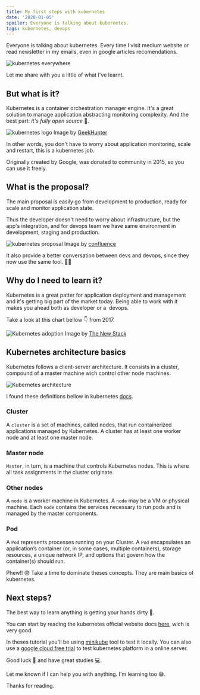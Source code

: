 ```yaml
---
title: My first steps with kubernetes
date: '2020-01-05'
spoiler: Everyone is talking about kubernetes.
tags: kubernetes, devops
---
```


Everyone is talking about kubernetes. Every time I visit<span class="notranslate">&nbsp;medium</span> website or read <span class="notranslate">newsletter</span> in my emails, even in google articles recomendations.

![kubernetes everywhere](https://firebasestorage.googleapis.com/v0/b/from-tatooine.appspot.com/o/nodevader-first-release%2F7J0MeuR.jpg?alt=media&token=2a8d3ea5-1da1-4e0d-8da7-f9e1d1f2dcaa)

Let me share with you a little of what I've learnt.

## But what is it?

Kubernetes is a container orchestration manager engine. It's a great solution to manage application abstracting monitoring complexity. And the best part: *it's fully open source* 👏.

![kubernetes logo](https://firebasestorage.googleapis.com/v0/b/from-tatooine.appspot.com/o/nodevader-first-release%2FrnZ4LLR.jpg?alt=media&token=a0dd27ea-88f4-47f9-bcbd-1dea4f5976cf)
Image by [GeekHunter](https://blog.geekhunter.com.br/kubernetes-a-arquitetura-de-um-cluster/amp)

In other words, you don't have to worry about application monitoring, scale and restart, this is a kubernetes job.

Originally created by Google, was donated to community in 2015, so you can use it freely.

## What is the proposal?

The main proposal is easily go from development to production, ready for scale and monitor application state.

Thus the developer doesn't need to worry about infrastructure, but the app's integration, and for <span class="notranslate">devops</span> team we have same environment in development, staging and production.

![kubernetes proposal](https://firebasestorage.googleapis.com/v0/b/from-tatooine.appspot.com/o/nodevader-first-release%2F2cIoemv.png?alt=media&token=39fe08cc-f0d0-41f9-adf0-9b75101a575a)
Image by [confluence](https://confluence.atlassian.com/adminjiraserver073/promoting-jira-configuration-from-development-to-production-895358577.html)

It also provide a better conversation between devs and <span class="notranslate">devops</span>, since they now use the same tool. 🤜🤛

## Why do I need to learn it?

Kubernetes is a great patter for application deployment and management and it's getting big part of the market today. Being able to work with it makes you ahead both as developer or a <span class="notranslate">&nbsp;devops</span>.

Take a look at this chart bellow 👇 from 2017.

![Kubernetes adoption](https://firebasestorage.googleapis.com/v0/b/from-tatooine.appspot.com/o/nodevader-first-release%2Fuhny3ep.png?alt=media&token=3d5c5f80-2cde-4df9-866f-503c7c1d9f23)
Image by [The New Stack](https://thenewstack.io/data-says-kubernetes-deployment-patterns)

## Kubernetes architecture basics

Kubernetes follows a client-server architecture. It consists in a cluster, compound of a master machine wich control other node machines.

![Kubernetes architecture](https://firebasestorage.googleapis.com/v0/b/from-tatooine.appspot.com/o/nodevader-first-release%2Fq2vl3wo.png?alt=media&token=ac507b4f-5e7b-4cb8-a71d-225da41a18ff)

I found these definitions bellow in kubernetes [docs](https://kubernetes.io/docs/concepts/overview/components).

### Cluster

A `cluster` is a set of machines, called nodes, that run containerized applications managed by Kubernetes. A cluster has at least one worker node and at least one master node.

### Master node

`Master`, in turn, is a machine that controls Kubernetes nodes. This is where all task assignments in the cluster originate.

### Other nodes

A `node` is a worker machine in Kubernetes. A `node` may be a VM or physical machine. Each `node` contains the services necessary to run pods and is managed by the master components.

### <span class="notranslate">Pod</span>

A `Pod` represents processes running on your Cluster. A `Pod` encapsulates an application’s container (or, in some cases, multiple containers), storage resources, a unique network IP, and options that govern how the container(s) should run.

Phew!! 😰 Take a time to dominate theses concepts. They are main basics of kubernetes.

## Next steps?

The best way to learn anything is getting your hands dirty 😬.

You can start by reading the kubernetes official website docs [here](https://kubernetes.io/docs/home), wich is very good.

In theses tutorial you'll be using [minikube](https://kubernetes.io/docs/tasks/tools/install-minikube) tool to test it locally. You can also use a [google cloud free trial](https://cloud.google.com/free) to test kubernetes platform in a online server.

Good luck 🖖 and have great studies 💻.

Let me known if I can help you with anything. I'm learning too 😅.

Thanks for reading.
